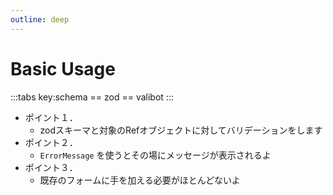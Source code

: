 ```yaml
---
outline: deep
---
```


<script setup lang="ts">
import TabZod from './TabZod.vue'
import TabValibot from './TabValibot.vue'
</script>

# Basic Usage

:::tabs key:schema
== zod
<TabZod></TabZod>
== valibot
<TabValibot></TabValibot>
:::

- ポイント１．
  - zodスキーマと対象のRefオブジェクトに対してバリデーションをします
- ポイント２．
  - `ErrorMessage` を使うとその場にメッセージが表示されるよ
- ポイント３．
  - 既存のフォームに手を加える必要がほとんどないよ
